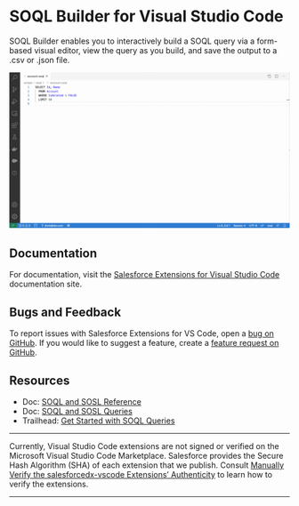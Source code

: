 # SOQL Builder for Visual Studio Code

SOQL Builder enables you to interactively build a SOQL query via a form-based visual editor, view the query as you build, and save the output to a .csv or .json file.

![GIF showing SOQL query builder, viewing query results, and saving results to csv](https://raw.githubusercontent.com/forcedotcom/salesforcedx-vscode/develop/packages/salesforcedx-vscode-soql/images/SOQL_Builder_50.16.0.gif)

## Documentation

For documentation, visit the [Salesforce Extensions for Visual Studio Code](https://developer.salesforce.com/tools/vscode) documentation site.

## Bugs and Feedback

To report issues with Salesforce Extensions for VS Code, open a [bug on GitHub](https://github.com/forcedotcom/salesforcedx-vscode/issues/new?template=Bug_report.md). If you would like to suggest a feature, create a [feature request on GitHub](https://github.com/forcedotcom/salesforcedx-vscode/issues/new?template=Feature_request.md).

## Resources

- Doc: [SOQL and SOSL Reference](https://developer.salesforce.com/docs/atlas.en-us.soql_sosl.meta/soql_sosl/sforce_api_calls_soql_sosl_intro.htm)
- Doc: [SOQL and SOSL Queries](https://developer.salesforce.com/docs/atlas.en-us.apexcode.meta/apexcode/langCon_apex_SOQL.htm)
- Trailhead: [Get Started with SOQL Queries](https://trailhead.salesforce.com/content/learn/modules/soql-for-admins/get-started-with-soql-queries)

---

Currently, Visual Studio Code extensions are not signed or verified on the Microsoft Visual Studio Code Marketplace. Salesforce provides the Secure Hash Algorithm (SHA) of each extension that we publish. Consult [Manually Verify the salesforcedx-vscode Extensions’ Authenticity](https://developer.salesforce.com/media/vscode/SHA256.md) to learn how to verify the extensions.

---
